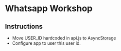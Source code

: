 # Whatsapp Workshop

## Instructions

- Move USER_ID hardcoded in api.js to AsyncStorage
- Configure app to user this user id.